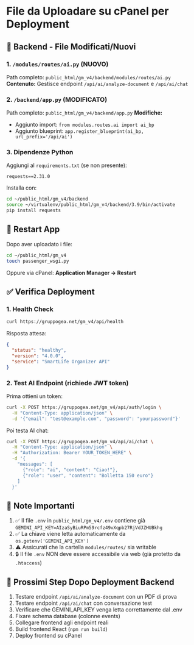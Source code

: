 # File da Uploadare su cPanel per Deployment

## 📁 Backend - File Modificati/Nuovi

### 1. `/modules/routes/ai.py` (NUOVO)
Path completo: `public_html/gm_v4/backend/modules/routes/ai.py`
**Contenuto:** Gestisce endpoint `/api/ai/analyze-document` e `/api/ai/chat`

### 2. `/backend/app.py` (MODIFICATO)
Path completo: `public_html/gm_v4/backend/app.py`
**Modifiche:** 
- Aggiunto import: `from modules.routes.ai import ai_bp`
- Aggiunto blueprint: `app.register_blueprint(ai_bp, url_prefix='/api/ai')`

### 3. Dipendenze Python
Aggiungi al `requirements.txt` (se non presente):
```
requests==2.31.0
```

Installa con:
```bash
cd ~/public_html/gm_v4/backend
source ~/virtualenv/public_html/gm_v4/backend/3.9/bin/activate
pip install requests
```

## 🔄 Restart App

Dopo aver uploadato i file:
```bash
cd ~/public_html/gm_v4
touch passenger_wsgi.py
```

Oppure via cPanel: **Application Manager → Restart**

## ✅ Verifica Deployment

### 1. Health Check
```bash
curl https://gruppogea.net/gm_v4/api/health
```

Risposta attesa:
```json
{
  "status": "healthy",
  "version": "4.0.0",
  "service": "SmartLife Organizer API"
}
```

### 2. Test AI Endpoint (richiede JWT token)

Prima ottieni un token:
```bash
curl -X POST https://gruppogea.net/gm_v4/api/auth/login \
  -H "Content-Type: application/json" \
  -d '{"email": "test@example.com", "password": "yourpassword"}'
```

Poi testa AI chat:
```bash
curl -X POST https://gruppogea.net/gm_v4/api/ai/chat \
  -H "Content-Type: application/json" \
  -H "Authorization: Bearer YOUR_TOKEN_HERE" \
  -d '{
    "messages": [
      {"role": "ai", "content": "Ciao!"},
      {"role": "user", "content": "Bolletta 150 euro"}
    ]
  }'
```

## 📝 Note Importanti

1. ✅ Il file `.env` in `public_html/gm_v4/.env` contiene già `GEMINI_API_KEY=AIzaSyBiuRPm59rcfz49vXqpb27RjVdJZHUBkhg`
2. ✅ La chiave viene letta automaticamente da `os.getenv('GEMINI_API_KEY')`
3. ⚠️  Assicurati che la cartella `modules/routes/` sia writable
4. 🔒 Il file `.env` NON deve essere accessibile via web (già protetto da `.htaccess`)

## 🎯 Prossimi Step Dopo Deployment Backend

1. Testare endpoint `/api/ai/analyze-document` con un PDF di prova
2. Testare endpoint `/api/ai/chat` con conversazione test
3. Verificare che GEMINI_API_KEY venga letta correttamente dal .env
4. Fixare schema database (colonne events)
5. Collegare frontend agli endpoint reali
6. Build frontend React (`npm run build`)
7. Deploy frontend su cPanel

